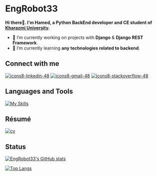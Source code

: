 # EngRobot33

**Hi there👋. I'm Hamed, a Python BackEnd developer and CE student of [Kharazmi University](https://khu.ac.ir/).**

- 🔭 I’m currently working on projects with **Django** & **Django REST Framework**.
- 🌱 I’m currently learning **any technologies related to backend**.


## Connect with me
[![icons8-linkedin-48](https://user-images.githubusercontent.com/74541595/179397144-552658c1-0a28-46b5-be2b-3fbf85ace9d8.png)](https://www.linkedin.com/in/hmdkhsrvee)
[![icons8-gmail-48](https://user-images.githubusercontent.com/74541595/179397245-37cdb849-4283-4f70-956c-f2e739e44401.png)](mailto:hmdkhsrvee@gmail.com)
[![icons8-stackoverflow-48](https://user-images.githubusercontent.com/74541595/208392168-91b0449f-d986-4799-9745-5bffba469a26.png)](https://stackoverflow.com/users/20813604/hamed-khosravi)


## Languages and Tools
[![My Skills](https://skillicons.dev/icons?i=py,django,postgres,mysql,mongodb,linux,git,docker,redis," )](https://skillicons.dev)


## Résumé
[![cv](https://user-images.githubusercontent.com/74541595/180615167-4281c951-07e0-4350-be9b-63f8836b7f70.png)](https://drive.google.com/file/d/17QQC__Exx0Vuj9Cx-dR-A-MdF0XOyxp9/view?usp=sharing)


## Status
[![EngRobot33's GitHub stats](https://github-readme-stats.vercel.app/api?username=EngRobot33)](https://github.com/anuraghazra/github-readme-stats)

[![Top Langs](https://github-readme-stats.vercel.app/api/top-langs/?username=EngRobot33&hide=javascript,html,css,scss&layout=compact)](https://github.com/anuraghazra/github-readme-stats)
